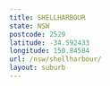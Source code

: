 ```yaml
---
title: SHELLHARBOUR
state: NSW
postcode: 2529
latitude: -34.592433
longitude: 150.84584
url: /nsw/shellharbour/
layout: suburb
---
```

